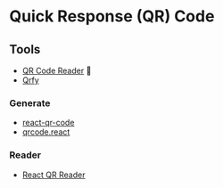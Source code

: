 # Quick Response (QR) Code

## Tools

- [QR Code Reader](/qr-code-reader.md) 🌟
- [Qrfy](https://qrfy.com)

### Generate

- [react-qr-code](https://github.com/rosskhanas/react-qr-code)
- [qrcode.react](https://github.com/zpao/qrcode.react)

### Reader

- [React QR Reader](https://github.com/JodusNodus/react-qr-reader)
